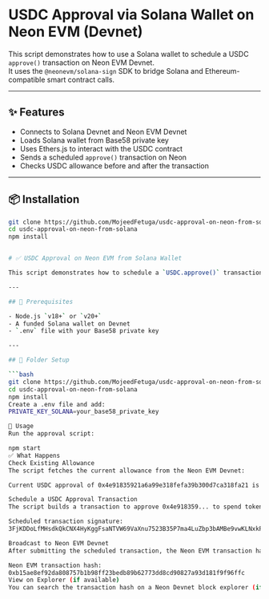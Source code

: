 # USDC Approval via Solana Wallet on Neon EVM (Devnet)

This script demonstrates how to use a Solana wallet to schedule a USDC `approve()` transaction on Neon EVM Devnet.  
It uses the `@neonevm/solana-sign` SDK to bridge Solana and Ethereum-compatible smart contract calls.

---

## ✨ Features

- Connects to Solana Devnet and Neon EVM Devnet
- Loads Solana wallet from Base58 private key
- Uses Ethers.js to interact with the USDC contract
- Sends a scheduled `approve()` transaction on Neon
- Checks USDC allowance before and after the transaction

---

## 📦 Installation

```bash
git clone https://github.com/MojeedFetuga/usdc-approval-on-neon-from-solana.git
cd usdc-approval-on-neon-from-solana
npm install


# ✅ USDC Approval on Neon EVM from Solana Wallet

This script demonstrates how to schedule a `USDC.approve()` transaction on **Neon EVM Devnet** using a **Solana wallet**. It leverages the [@neonevm/solana-sign](https://www.npmjs.com/package/@neonevm/solana-sign) SDK to sign and schedule transactions that interact with Ethereum-based contracts via the Neon EVM.

---

## 🔧 Prerequisites

- Node.js `v18+` or `v20+`
- A funded Solana wallet on Devnet
- `.env` file with your Base58 private key

---

## 📁 Folder Setup

```bash
git clone https://github.com/MojeedFetuga/usdc-approval-on-neon-from-solana.git
cd usdc-approval-on-neon-from-solana
npm install
Create a .env file and add:
PRIVATE_KEY_SOLANA=your_base58_private_key

🚀 Usage
Run the approval script:

npm start
✅ What Happens
Check Existing Allowance
The script fetches the current allowance from the Neon EVM Devnet:

Current USDC approval of 0x4e91835921a6a99e318fefa39b300d7ca318fa21 is 1750787869n

Schedule a USDC Approval Transaction
The script builds a transaction to approve 0x4e918359... to spend tokens and schedules it:

Scheduled transaction signature:
3FjKDDoLfMHsdkQkCNX4HyKggFsaNTVW69VaXnu7523B35P7ma4LuZbp3bAMBe9vwKLNxkPHq3iKjqePLv1y45yJ

Broadcast to Neon EVM Devnet
After submitting the scheduled transaction, the Neon EVM transaction hash is returned:

Neon EVM transaction hash:
0xb15ae8ef92da808757b1b98ff23bedb89b62773dd8cd90827a93d181f9f96ffc
View on Explorer (if available)
You can search the transaction hash on a Neon Devnet block explorer (if public).

